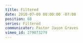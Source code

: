 ```yaml
---
title: Filtered
date: 2018-07-09 00:00:00 -07:00
position: 68
series: Filtered
communicator: Pastor Jason Graves
vimeo_id: 279073279
---
```


